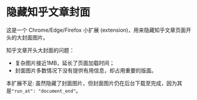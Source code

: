 # 隐藏知乎文章封面
这是一个 Chrome/Edge/Firefox 小扩展 (extension)，用来隐藏知乎文章页面开头的大封面图片。

知乎文章开头大封面的问题：
- 复杂图片接近1MB，延长了页面加载时间；
- 封面图片多数情况下没有提供有用信息，却占用重要的版面。

本扩展不足: 虽然隐藏了封面图片，但封面图片仍在后台下载至完成，因为其是`"run_at": "document_end"`。